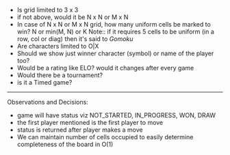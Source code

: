 - Is grid limited to 3 x 3
- if not above, would it be N x N or M x N
- In case of N x N or M x N grid, how many uniform cells be marked to win? N or min(M, N) or K
  Note:: if it requires 5 cells to be uniform (in a row, col or diag) then it's said to *Gomoku*
- Are characters limited to O|X
- Should we show just winner character (symbol) or name of the player too?
- Would be a rating like ELO? would it changes after every game
- Would there be a tournament?
- is it a Timed game?

-----------------------
Observations and Decisions:

- game will have status viz NOT_STARTED, IN_PROGRESS, WON, DRAW
- the first player mentioned is the first player to move
- status is returned after player makes a move
- We can maintain number of cells occupied to easily determine completeness of the board in O(1)

